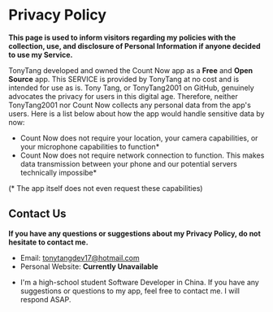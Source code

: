 # Privacy Policy #

**This page is used to inform visitors regarding my policies with the collection, use, and disclosure of Personal Information if anyone decided to use my Service.**

TonyTang developed and owned the Count Now app as a **Free** and **Open Source** app. This SERVICE is provided by TonyTang at no cost and is intended for use as is. Tony Tang, or TonyTang2001 on GitHub, genuinely advocates the privacy for users in this digital age. Therefore, neither TonyTang2001 nor Count Now collects any personal data from the app's users. Here is a list below about how the app would handle sensitive data by now:

* Count Now does not require your location, your camera capabilities, or your microphone capabilities to function*
* Count Now does not require network connection to function. This makes data transmission between your phone and 
our potential servers technically impossibe*

(* The app itself does not even request these capabilities)

## Contact Us ##
**If you have any questions or suggestions about my Privacy Policy, do not hesitate to contact me.**

- Email: tonytangdev17@hotmail.com
- Personal Website: **Currently Unavailable**

* I'm a high-school student Software Developer in China. If you have any suggestions or questions to my app, feel free to contact me. I will respond ASAP.
